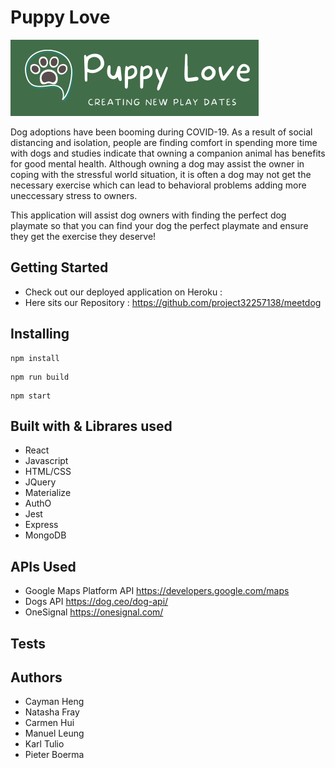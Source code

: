 # Puppy Love 
![PuppyLovelogo](Screenshot/logo.PNG)

Dog adoptions have been booming during COVID-19. As a result of social distancing and isolation, people are finding comfort in spending more time with dogs and studies indicate that owning a companion animal has benefits for good mental health. Although owning a dog may assist the owner in coping with the stressful world situation, it is often a dog may not get the necessary exercise which can lead to behavioral problems adding more uneccessary stress to owners.

This application will assist dog owners with finding the perfect dog playmate so that you can find your dog the perfect playmate and ensure they get the exercise they deserve!


## Getting Started

* Check out our deployed application on Heroku : 
* Here sits our Repository : https://github.com/project32257138/meetdog


## Installing

```
npm install
```
```
npm run build
```
```
npm start
```


## Built with & Librares used
* React
* Javascript
* HTML/CSS
* JQuery
* Materialize
* AuthO
* Jest
* Express
* MongoDB


## APIs Used
* Google Maps Platform API  https://developers.google.com/maps
* Dogs API https://dog.ceo/dog-api/
* OneSignal https://onesignal.com/


## Tests


## Authors
* Cayman Heng
* Natasha Fray
* Carmen Hui
* Manuel Leung
* Karl Tulio
* Pieter Boerma



